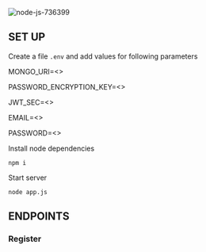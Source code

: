 ![node-js-736399](https://user-images.githubusercontent.com/31051721/134802435-a2ac2c64-d7ad-4d9d-945c-a2cb464d31da.png)



## SET UP

Create a file `.env` and add values for following parameters

MONGO_URI=<>

PASSWORD_ENCRYPTION_KEY=<>

JWT_SEC=<>

EMAIL=<>

PASSWORD=<>

Install node dependencies

`npm i`

Start server

`node app.js`


## ENDPOINTS

### Register



